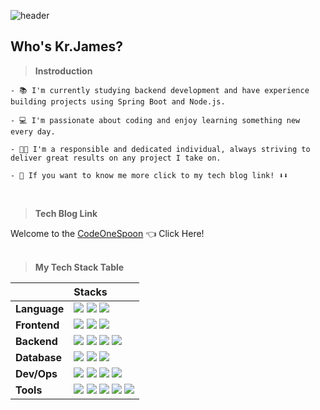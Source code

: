 ![header](https://capsule-render.vercel.app/api?type=waving&color=timeAuto&height=300&section=header&text=Kr.James%20Profile&fontSize=90)

## Who's Kr.James?

> **Instroduction**

    - 📚 I'm currently studying backend development and have experience building projects using Spring Boot and Node.js.

    - 💻 I'm passionate about coding and enjoy learning something new every day.

    - 👨‍💼 I'm a responsible and dedicated individual, always striving to deliver great results on any project I take on.

    - 👀 If you want to know me more click to my tech blog link! ⬇️⬇️

<br>

> **Tech Blog Link**

Welcome to the [CodeOneSpoon](https://jamesblog95.tistory.com/) 👈 Click Here!
<br>
<br>

> **My Tech Stack Table**



||                     Stacks |
| :---- | :---- |
| **Language** | <img src="https://img.shields.io/badge/Java-007396?style=flat-square&logo=Java&logoColor=white"/> <img src="https://img.shields.io/badge/JavaScript-F7DF1E?style=flat-square&logo=JavaScript&logoColor=black"/> <img src="https://img.shields.io/badge/TypeScript-3178C6?style=flat-square&logo=TypeScript&logoColor=white"/> |
| **Frontend** | <img src="https://img.shields.io/badge/HTML5-E34F26?style=flat-square&logo=HTML5&logoColor=white"/>  <img src="https://img.shields.io/badge/CSS3-1572B6?style=flat-square&logo=CSS3&logoColor=white"/> <img src="https://img.shields.io/badge/Bootstrap-7952B3?style=flat-square&logo=Bootstrap&logoColor=white"/>|
| **Backend** | <img src="https://img.shields.io/badge/SpringBoot-6DB33F?style=flat-square&logo=SpringBoot&logoColor=white"/> <img src="https://img.shields.io/badge/Node.js-339933?style=flat-square&logo=Node.js&logoColor=white"/> <img src="https://img.shields.io/badge/NestJs-E0234E?style=flat-square&logo=NestJs&logoColor=white"/>  <img src="https://img.shields.io/badge/Express-000000?style=flat-square&logo=Express&logoColor=white"/>|
| **Database** | <img src="https://img.shields.io/badge/MySQL-4479A1?style=flat-square&logo=MySQL&logoColor=white"/> <img src="https://img.shields.io/badge/PostgreSQL-4169E1?style=flat-square&logo=PostgreSQL&logoColor=white"/> <img src="https://img.shields.io/badge/MongoDB-47A248?style=flat-square&logo=MongoDB&logoColor=white"/> |
| **Dev/Ops** | <img src="https://img.shields.io/badge/GitLab-FC6D26?style=flat-square&logo=GitLab&logoColor=white"/> <img src="https://img.shields.io/badge/GitHub Actions-2088FF?style=flat-square&logo=GitHub Actions&logoColor=white"/> <img src="https://img.shields.io/badge/Amazon AWS-232F3E?style=flat-square&logo=AmazonAWS&logoColor=white"/> <img src="https://img.shields.io/badge/Docker-2496ED?style=flat-square&logo=Docker&logoColor=white"/>|
| **Tools** | <img src="https://img.shields.io/badge/Git-F05032?style=flat-square&logo=Git&logoColor=white"/> <img src="https://img.shields.io/badge/GitHub-181717?style=flat-square&logo=GitHub&logoColor=white"/> <img src="https://img.shields.io/badge/Jira-0052CC?style=flat-square&logo=Jira&logoColor=white"/> <img src="https://img.shields.io/badge/Confluence-172B4D?style=flat-square&logo=Confluence&logoColor=white"/> <img src="https://img.shields.io/badge/Notion-000000?style=flat-square&logo=Notion&logoColor=white"/> |

